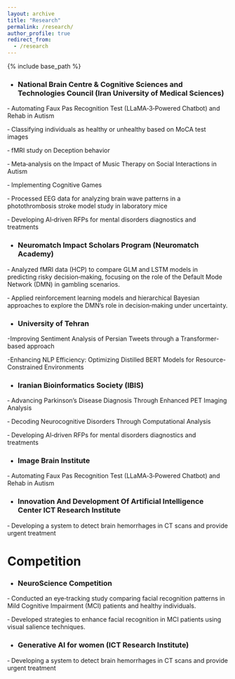 ```yaml
---
layout: archive
title: "Research"
permalink: /research/
author_profile: true
redirect_from:
  - /research
---
```


{% include base_path %}

* ### National Brain Centre & Cognitive Sciences and Technologies Council (Iran University of Medical Sciences)

<!-- (Dec. 2023 ‑ present) -->
‑ Automating Faux Pas Recognition Test (LLaMA‑3‑Powered Chatbot) and Rehab in Autism

‑ Classifying individuals as healthy or unhealthy based on MoCA test images

‑ fMRI study on Deception behavior

‑ Meta‑analysis on the Impact of Music Therapy on Social Interactions in Autism 

‑ Implementing Cognitive Games

‑ Processed EEG data for analyzing brain wave patterns in a photothrombosis stroke model study in laboratory mice

‑ Developing AI‑driven RFPs for mental disorders diagnostics and treatments

* ### Neuromatch Impact Scholars Program (Neuromatch Academy)

<!-- (Aug. 2024 ‑ Present) -->
‑ Analyzed fMRI data (HCP) to compare GLM and LSTM models in predicting risky decision‑making, focusing on the role of the Default Mode Network (DMN) in gambling scenarios.

‑ Applied reinforcement learning models and hierarchical Bayesian approaches to explore the DMN’s role in decision‑making under uncertainty.

* ### University of Tehran

 <!-- (Nov. 2023 ‑ Present) -->
-Improving Sentiment Analysis of Persian Tweets through a Transformer-based approach

-Enhancing NLP Efficiency: Optimizing Distilled BERT Models for Resource-Constrained Environments

* ### Iranian Bioinformatics Society (IBIS) 

<!-- (Sep. 2023 ‑ present) -->
‑ Advancing Parkinson’s Disease Diagnosis Through Enhanced PET Imaging Analysis

‑ Decoding Neurocognitive Disorders Through Computational Analysis

‑ Developing AI‑driven RFPs for mental disorders diagnostics and treatments

* ### Image Brain Institute 

<!-- (Aug. 2024 ‑ Present) -->
‑ Automating Faux Pas Recognition Test (LLaMA‑3‑Powered Chatbot) and Rehab in Autism

* ### Innovation And Development Of Artificial Intelligence Center ICT Research Institute

‑ Developing a system to detect brain hemorrhages in CT scans and provide urgent treatment



# Competition

* ### NeuroScience Competition 

<!-- (Mar. 2024 ‑ Present) -->
‑ Conducted an eye‑tracking study comparing facial recognition patterns in Mild Cognitive Impairment (MCI) patients and healthy individuals.

‑ Developed strategies to enhance facial recognition in MCI patients using visual salience techniques.

* ### Generative AI for women (ICT Research Institute)

<!-- (Oct. 2023 ‑ Jan 2024) -->
‑ Developing a system to detect brain hemorrhages in CT scans and provide urgent treatment


<!-- ---
layout: archive
title: "Transcript"
permalink: /transcript/
author_profile: true
redirect_from:
  - /transcripts
---

{% include base_path %}

## Download

To Download my offical transcript, click [here](/files/AvisaFallah-Transcript.pdf) -->